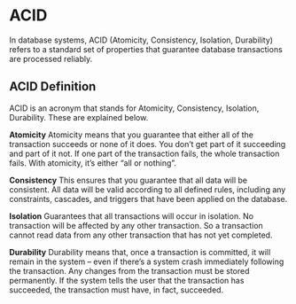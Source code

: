 # ACID #

In database systems, ACID (Atomicity, Consistency, Isolation, Durability) refers to a standard set of properties that guarantee database transactions are processed reliably.

## ACID Definition ##
ACID is an acronym that stands for Atomicity, Consistency, Isolation, Durability. These are explained below.

**Atomicity**
Atomicity means that you guarantee that either all of the transaction succeeds or none of it does. You don’t get part of it succeeding and part of it not. If one part of the transaction fails, the whole transaction fails. With atomicity, it’s either “all or nothing”.

**Consistency**
This ensures that you guarantee that all data will be consistent. All data will be valid according to all defined rules, including any constraints, cascades, and triggers that have been applied on the database.

**Isolation**
Guarantees that all transactions will occur in isolation. No transaction will be affected by any other transaction. So a transaction cannot read data from any other transaction that has not yet completed.

**Durability**
Durability means that, once a transaction is committed, it will remain in the system – even if there’s a system crash immediately following the transaction. Any changes from the transaction must be stored permanently. If the system tells the user that the transaction has succeeded, the transaction must have, in fact, succeeded.
